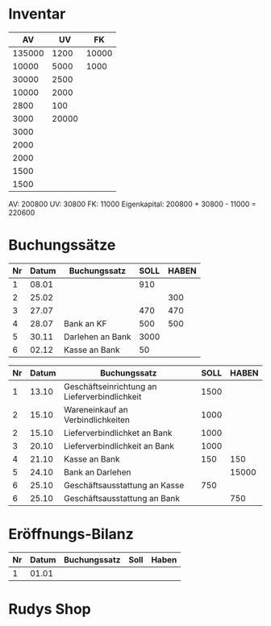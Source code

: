 # Inventar
AV | UV | FK
-|-|-
135000 | 1200 | 10000 
10000 | 5000 | 1000
30000 | 2500 | 
10000 | 2000 | 
2800 | 100 |
3000 | 20000 |
3000 ||
2000 ||
2000 ||
1500 ||
1500 ||

AV: 200800
UV: 30800
FK: 11000
Eigenkapital: 200800 + 30800 - 11000 = 220600


# Buchungssätze

Nr | Datum | Buchungssatz | SOLL | HABEN
-|-|-|-|-
1 | 08.01 | | 910 |
2 | 25.02 | | | 300
3 | 27.07 | | 470 | 470
4 | 28.07 | Bank an KF | 500 | 500
5 | 30.11 | Darlehen an Bank | 3000 | 
6 | 02.12 | Kasse an Bank | 50 |

Nr | Datum | Buchungssatz | SOLL | HABEN
-|-|-|-|-
1 | 13.10 | Geschäftseinrichtung an Lieferverbindlichkeit | 1500 | 
2 | 15.10 | Wareneinkauf an Verbindlichkeiten | 1000 |
2 | 15.10 | Lieferverbindlichket an Bank | 1000 |
3 | 20.10 | Lieferverbindlichkeit an Bank | 1000 |
4 | 21.10 | Kasse an Bank | 150 | 150
5 | 24.10 | Bank an Darlehen | | 15000
6 | 25.10 | Geschäftsausstattung an Kasse | 750 |
6 | 25.10 | Geschäftsausstattung an Bank | | 750


# Eröffnungs-Bilanz
Nr | Datum | Buchungssatz | Soll | Haben
-|-|-|-|-
1 | 01.01 | 


# Rudys Shop
